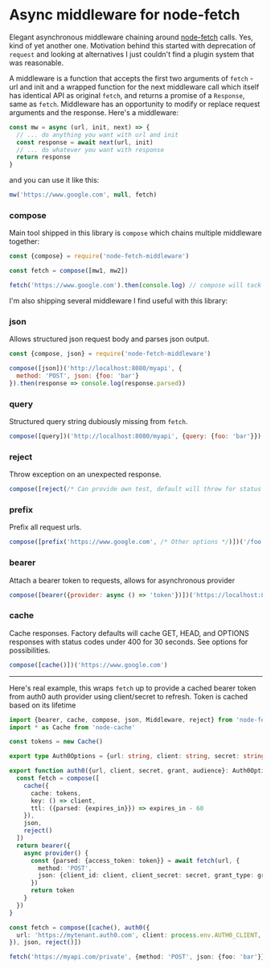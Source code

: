 # Async middleware for node-fetch

Elegant asynchronous middleware chaining around [node-fetch](https://www.npmjs.com/package/node-fetch)
calls. Yes, kind of yet another one. Motivation behind this started with deprecation
of `request` and looking at alternatives I just couldn't find a plugin system that
was reasonable.

A middleware is a function that accepts the first two arguments of `fetch` - url and
init and a wrapped function for the next middleware call which itself has identical
API as original `fetch`, and returns a promise of a `Response`, same as `fetch`.
Middleware has an opportunity to modify or replace request arguments and the
response. Here's a middleware:

```javascript
const mw = async (url, init, next) => {
  // ... do anything you want with url and init
  const response = await next(url, init)
  // ... do whatever you want with response
  return response
}
```

and you can use it like this:

```javascript
mw('https://www.google.com', null, fetch)
```

### compose

Main tool shipped in this library is `compose` which chains multiple middleware
together:

```javascript
const {compose} = require('node-fetch-middleware')

const fetch = compose([mw1, mw2])

fetch('https://www.google.com').then(console.log) // compose will tack on the last fetch for you
```

I'm also shipping several middleware I find useful with this library:

### json

Allows structured json request body and parses json output.

```javascript
const {compose, json} = require('node-fetch-middleware')

compose([json])('http://localhost:8080/myapi', {
  method: 'POST', json: {foo: 'bar'}
}).then(response => console.log(response.parsed))
```

### query

Structured query string dubiously missing from `fetch`.

```javascript
compose([query])('http://localhost:8080/myapi', {query: {foo: 'bar'}})
```

### reject

Throw exception on an unexpected response.

```javascript
compose([reject(/* Can provide own test, default will throw for status >= 400 */)])('https://nowhere')
```

### prefix

Prefix all request urls.

```javascript
compose([prefix('https://www.google.com', /* Other options */)])('/foo')
```

### bearer

Attach a bearer token to requests, allows for asynchronous provider

```javascript
compose([bearer({provider: async () => 'token'})])('https://localhost:8080/myapi')
```

### cache

Cache responses. Factory defaults will cache GET, HEAD, and OPTIONS responses with
status codes under 400 for 30 seconds. See options for possibilities.

```javascript
compose([cache()])('https://www.google.com')
```

---

Here's real example, this wraps `fetch` up to provide a cached bearer token from
auth0 auth provider using client/secret to refresh. Token is cached based on its
lifetime

```typescript
import {bearer, cache, compose, json, Middleware, reject} from 'node-fetch-middleware'
import * as Cache from 'node-cache'

const tokens = new Cache()

export type Auth0Options = {url: string, client: string, secret: string, grant: string, audience: string}

export function auth0({url, client, secret, grant, audience}: Auth0Options): Middleware {
  const fetch = compose([
    cache({
      cache: tokens,
      key: () => client,
      ttl: ({parsed: {expires_in}}) => expires_in - 60
    }),
    json,
    reject()
  ])
  return bearer({
    async provider() {
      const {parsed: {access_token: token}} = await fetch(url, {
        method: 'POST',
        json: {client_id: client, client_secret: secret, grant_type: grant, audience}
      })
      return token
    }
  })
}

const fetch = compose([cache(), auth0({
  url: 'https://mytenant.auth0.com', client: process.env.AUTH0_CLIENT, secret: process.env.AUTH0_SECRET, grant: 'client_credentials', audience: 'https://myapi.com/'
}), json, reject()])

fetch('https://myapi.com/private', {method: 'POST', json: {foo: 'bar'}}).then(({parsed}) => console.log(parsed))
```